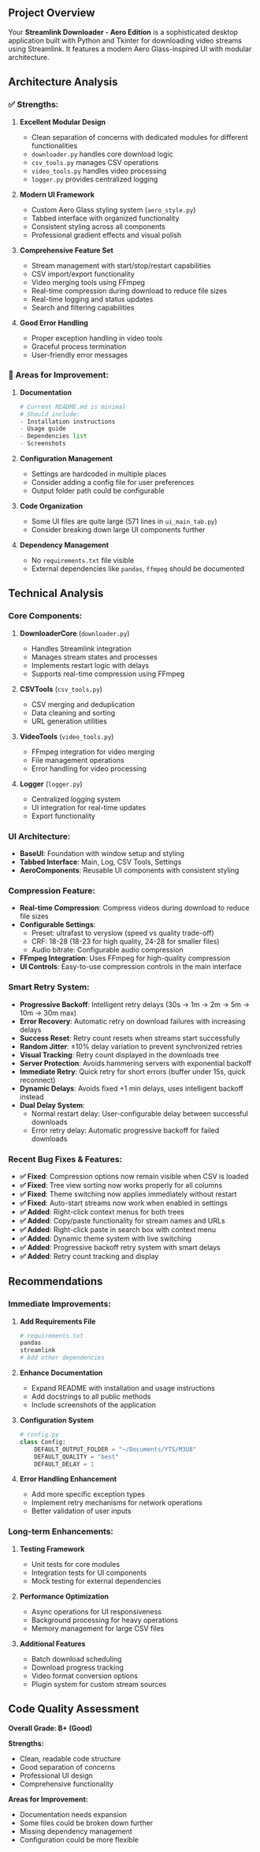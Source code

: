 ## **Project Overview**
Your **Streamlink Downloader - Aero Edition** is a sophisticated desktop application built with Python and Tkinter for downloading video streams using Streamlink. It features a modern Aero Glass-inspired UI with modular architecture.

## **Architecture Analysis**

### **✅ Strengths:**

1. **Excellent Modular Design**
   - Clean separation of concerns with dedicated modules for different functionalities
   - `downloader.py` handles core download logic
   - `csv_tools.py` manages CSV operations
   - `video_tools.py` handles video processing
   - `logger.py` provides centralized logging

2. **Modern UI Framework**
   - Custom Aero Glass styling system (`aero_style.py`)
   - Tabbed interface with organized functionality
   - Consistent styling across all components
   - Professional gradient effects and visual polish

3. **Comprehensive Feature Set**
   - Stream management with start/stop/restart capabilities
   - CSV import/export functionality
   - Video merging tools using FFmpeg
   - Real-time compression during download to reduce file sizes
   - Real-time logging and status updates
   - Search and filtering capabilities

4. **Good Error Handling**
   - Proper exception handling in video tools
   - Graceful process termination
   - User-friendly error messages

### **🔧 Areas for Improvement:**

1. **Documentation**
   ```python
   # Current README.md is minimal
   # Should include:
   - Installation instructions
   - Usage guide
   - Dependencies list
   - Screenshots
   ```

2. **Configuration Management**
   - Settings are hardcoded in multiple places
   - Consider adding a config file for user preferences
   - Output folder path could be configurable

3. **Code Organization**
   - Some UI files are quite large (571 lines in `ui_main_tab.py`)
   - Consider breaking down large UI components further

4. **Dependency Management**
   - No `requirements.txt` file visible
   - External dependencies like `pandas`, `ffmpeg` should be documented

## **Technical Analysis**

### **Core Components:**

1. **DownloaderCore** (`downloader.py`)
   - Handles Streamlink integration
   - Manages stream states and processes
   - Implements restart logic with delays
   - Supports real-time compression using FFmpeg

2. **CSVTools** (`csv_tools.py`)
   - CSV merging and deduplication
   - Data cleaning and sorting
   - URL generation utilities

3. **VideoTools** (`video_tools.py`)
   - FFmpeg integration for video merging
   - File management operations
   - Error handling for video processing

4. **Logger** (`logger.py`)
   - Centralized logging system
   - UI integration for real-time updates
   - Export functionality

### **UI Architecture:**
- **BaseUI**: Foundation with window setup and styling
- **Tabbed Interface**: Main, Log, CSV Tools, Settings
- **AeroComponents**: Reusable UI components with consistent styling

### **Compression Feature:**
- **Real-time Compression**: Compress videos during download to reduce file sizes
- **Configurable Settings**: 
  - Preset: ultrafast to veryslow (speed vs quality trade-off)
  - CRF: 18-28 (18-23 for high quality, 24-28 for smaller files)
  - Audio bitrate: Configurable audio compression
- **FFmpeg Integration**: Uses FFmpeg for high-quality compression
- **UI Controls**: Easy-to-use compression controls in the main interface

### **Smart Retry System:**
- **Progressive Backoff**: Intelligent retry delays (30s → 1m → 2m → 5m → 10m → 30m max)
- **Error Recovery**: Automatic retry on download failures with increasing delays
- **Success Reset**: Retry count resets when streams start successfully
- **Random Jitter**: ±10% delay variation to prevent synchronized retries
- **Visual Tracking**: Retry count displayed in the downloads tree
- **Server Protection**: Avoids hammering servers with exponential backoff
- **Immediate Retry**: Quick retry for short errors (buffer under 15s, quick reconnect)
- **Dynamic Delays**: Avoids fixed +1 min delays, uses intelligent backoff instead
- **Dual Delay System**: 
  - Normal restart delay: User-configurable delay between successful downloads
  - Error retry delay: Automatic progressive backoff for failed downloads

### **Recent Bug Fixes & Features:**
- **✅ Fixed**: Compression options now remain visible when CSV is loaded
- **✅ Fixed**: Tree view sorting now works properly for all columns
- **✅ Fixed**: Theme switching now applies immediately without restart
- **✅ Fixed**: Auto-start streams now work when enabled in settings
- **✅ Added**: Right-click context menus for both trees
- **✅ Added**: Copy/paste functionality for stream names and URLs
- **✅ Added**: Right-click paste in search box with context menu
- **✅ Added**: Dynamic theme system with live switching
- **✅ Added**: Progressive backoff retry system with smart delays
- **✅ Added**: Retry count tracking and display

## **Recommendations**

### **Immediate Improvements:**

1. **Add Requirements File**
   ```bash
   # requirements.txt
   pandas
   streamlink
   # Add other dependencies
   ```

2. **Enhance Documentation**
   - Expand README with installation and usage instructions
   - Add docstrings to all public methods
   - Include screenshots of the application

3. **Configuration System**
   ```python
   # config.py
   class Config:
       DEFAULT_OUTPUT_FOLDER = "~/Documents/YTS/M3U8"
       DEFAULT_QUALITY = "best"
       DEFAULT_DELAY = 1
   ```

4. **Error Handling Enhancement**
   - Add more specific exception types
   - Implement retry mechanisms for network operations
   - Better validation of user inputs

### **Long-term Enhancements:**

1. **Testing Framework**
   - Unit tests for core modules
   - Integration tests for UI components
   - Mock testing for external dependencies

2. **Performance Optimization**
   - Async operations for UI responsiveness
   - Background processing for heavy operations
   - Memory management for large CSV files

3. **Additional Features**
   - Batch download scheduling
   - Download progress tracking
   - Video format conversion options
   - Plugin system for custom stream sources

## **Code Quality Assessment**

**Overall Grade: B+ (Good)**

**Strengths:**
- Clean, readable code structure
- Good separation of concerns
- Professional UI design
- Comprehensive functionality

**Areas for Improvement:**
- Documentation needs expansion
- Some files could be broken down further
- Missing dependency management
- Configuration could be more flexible

